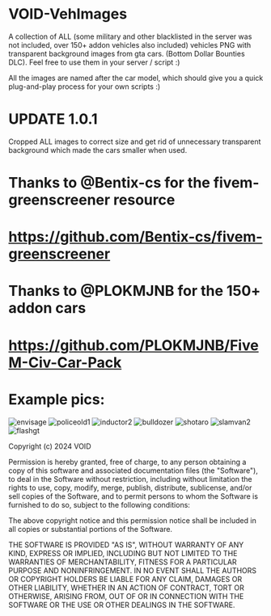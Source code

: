 # VOID-VehImages
 A collection of ALL (some military and other blacklisted in the server was not included, over 150+ addon vehicles also included) vehicles PNG with transparent background images from gta cars. (Bottom Dollar Bounties DLC). Feel free to use them in your server / script :)

All the images are named after the car model, which should give you a quick plug-and-play process for your own scripts :)

# UPDATE 1.0.1
Cropped ALL images to correct size and get rid of unnecessary transparent background which made the cars smaller when used.

# Thanks to @Bentix-cs for the fivem-greenscreener resource
# https://github.com/Bentix-cs/fivem-greenscreener

# Thanks to @PLOKMJNB for the 150+ addon cars
# https://github.com/PLOKMJNB/FiveM-Civ-Car-Pack

# Example pics:
![envisage](https://github.com/user-attachments/assets/768c11d8-86b4-40e2-8978-764de3bc220f)
![policeold1](https://github.com/user-attachments/assets/defe5f28-9d1c-49a7-b4df-3785fdfb8937)
![inductor2](https://github.com/user-attachments/assets/736c3f36-f95c-4906-82cc-5ce225ada21d)
![bulldozer](https://github.com/user-attachments/assets/866f1bcd-6a94-4b5d-9ff0-61453bd71a4e)
![shotaro](https://github.com/user-attachments/assets/d1b9408d-967f-4316-8ab0-69e39e763765)
![slamvan2](https://github.com/user-attachments/assets/66dffd37-8c5e-42a4-82d9-2919fe3ccf3c)
![flashgt](https://github.com/user-attachments/assets/6558198d-4b49-4648-930c-c18b0f9d389b)

Copyright (c) 2024 VOID

Permission is hereby granted, free of charge, to any person obtaining a copy
of this software and associated documentation files (the "Software"), to deal
in the Software without restriction, including without limitation the rights
to use, copy, modify, merge, publish, distribute, sublicense, and/or sell
copies of the Software, and to permit persons to whom the Software is
furnished to do so, subject to the following conditions:

The above copyright notice and this permission notice shall be included in all
copies or substantial portions of the Software.

THE SOFTWARE IS PROVIDED "AS IS", WITHOUT WARRANTY OF ANY KIND, EXPRESS OR
IMPLIED, INCLUDING BUT NOT LIMITED TO THE WARRANTIES OF MERCHANTABILITY,
FITNESS FOR A PARTICULAR PURPOSE AND NONINFRINGEMENT. IN NO EVENT SHALL THE
AUTHORS OR COPYRIGHT HOLDERS BE LIABLE FOR ANY CLAIM, DAMAGES OR OTHER
LIABILITY, WHETHER IN AN ACTION OF CONTRACT, TORT OR OTHERWISE, ARISING FROM,
OUT OF OR IN CONNECTION WITH THE SOFTWARE OR THE USE OR OTHER DEALINGS IN THE
SOFTWARE.
